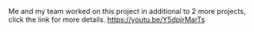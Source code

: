 Me and my team worked on this project in additional to 2 more projects, click the link for more details.
https://youtu.be/Y5dpjrMarTs
